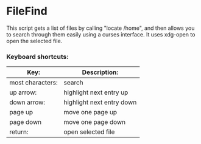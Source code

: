 # FileFind

This script gets a list of files by calling "locate /home", and then allows you to search through them easily using a curses interface.
It uses xdg-open to open the selected file.

### Keyboard shortcuts:
| Key:              | Description:              |
|-------------------|---------------------------|
| most characters:  | search                    |
| up arrow:         | highlight next entry up   |
| down arrow:       | highlight next entry down |
| page up           | move one page up          |
| page down         | move one page down        |
| return:           | open selected file        |
